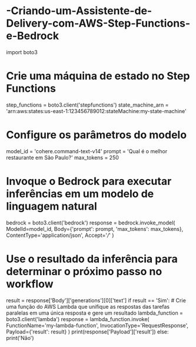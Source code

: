 # -Criando-um-Assistente-de-Delivery-com-AWS-Step-Functions-e-Bedrock
import boto3

# Crie uma máquina de estado no Step Functions
step_functions = boto3.client('stepfunctions')
state_machine_arn = 'arn:aws:states:us-east-1:123456789012:stateMachine:my-state-machine'

# Configure os parâmetros do modelo
model_id = 'cohere.command-text-v14'
prompt = 'Qual é o melhor restaurante em São Paulo?'
max_tokens = 250

# Invoque o Bedrock para executar inferências em um modelo de linguagem natural
bedrock = boto3.client('bedrock')
response = bedrock.invoke_model(
    ModelId=model_id,
    Body={'prompt': prompt, 'max_tokens': max_tokens},
    ContentType='application/json',
    Accept='*/*'
)

# Use o resultado da inferência para determinar o próximo passo no workflow
result = response['Body']['generations'][0]['text']
if result == 'Sim':
    # Crie uma função do AWS Lambda que unifique as respostas das tarefas paralelas em uma única resposta e gere um resultado
    lambda_function = boto3.client('lambda')
    response = lambda_function.invoke(
        FunctionName='my-lambda-function',
        InvocationType='RequestResponse',
        Payload={'result': result}
    )
    print(response['Payload']['result'])
else:
    print('Não')
